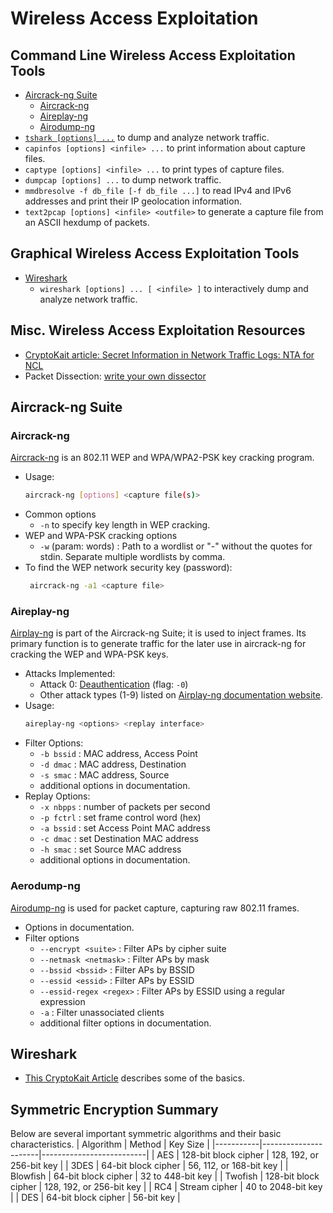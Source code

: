 # Wireless Access Exploitation

## Command Line Wireless Access Exploitation Tools
- [Aircrack-ng Suite](/#Aircrack-ng-Suite)
    - [Aircrack-ng](/#Aircrack-ng)
    - [Aireplay-ng](/#Aireplay-ng)
    - [Airodump-ng](/#Airodump-ng)
- [`tshark [options] ...`](https://www.wireshark.org/docs/man-pages/tshark.html) to dump and analyze network traffic.
- `capinfos [options] <infile> ...` to print information about capture files.
- `captype [options] <infile> ...` to print types of capture files.
- `dumpcap [options] ...` to dump network traffic. 
- `mmdbresolve -f db_file [-f db_file ...]` to read IPv4 and IPv6 addresses and print their IP geolocation information.
- `text2pcap [options] <infile> <outfile>` to generate a capture file from an ASCII hexdump of packets.

## Graphical Wireless Access Exploitation Tools
- [Wireshark](https://www.wireshark.org/)
  - `wireshark [options] ... [ <infile> ]` to interactively dump and analyze network traffic.

## Misc. Wireless Access Exploitation Resources
- [CryptoKait article: Secret Information in Network Traffic Logs: NTA for NCL](https://cryptokait.com/2020/02/19/secret-information-in-network-traffic-logs-nta-for-ncl/)
- Packet Dissection: [write your own dissector](https://www.wireshark.org/docs/wsdg_html_chunked/ChDissectAdd.html)


## Aircrack-ng Suite

### Aircrack-ng
[Aircrack-ng](https://aircrack-ng.org/documentation.html) is an 802.11 WEP and WPA/WPA2-PSK key cracking program.
- Usage:
  ```bash
  aircrack-ng [options] <capture file(s)>
  ```
- Common options
    - `-n` to specify key length in WEP cracking.
- WEP and WPA-PSK cracking options
    - `-w` (param: words) : Path to a wordlist or "-" without the quotes for stdin. Separate multiple wordlists by comma.
- To find the WEP network security key (password):
  ```bash
   aircrack-ng -a1 <capture file>
  ```


### Aireplay-ng
[Airplay-ng](https://aircrack-ng.com/doku.php?id=aireplay-ng) is part of the Aircrack-ng Suite; it is used to inject frames.
Its primary function is to generate traffic for the later use in aircrack-ng for cracking the WEP and WPA-PSK keys.
- Attacks Implemented:
    - Attack 0: [Deauthentication](https://aircrack-ng.com/doku.php?id=deauthentication) (flag: `-0`)
    - Other attack types (1-9) listed on [Airplay-ng documentation website](https://aircrack-ng.com/doku.php?id=aireplay-ng).
- Usage: 
  ```bash
  aireplay-ng <options> <replay interface>
  ```
- Filter Options:
    - `-b bssid` : MAC address, Access Point
    - `-d dmac` : MAC address, Destination
    - `-s smac` : MAC address, Source
    - additional options in documentation.
- Replay Options:
    - `-x nbpps` : number of packets per second
    - `-p fctrl` : set frame control word (hex)
    - `-a bssid` : set Access Point MAC address
    - `-c dmac` : set Destination MAC address
    - `-h smac` : set Source MAC address
    - additional options in documentation.

### Aerodump-ng
[Airodump-ng](https://aircrack-ng.com/doku.php?id=airodump-ng) is used for packet capture, capturing raw 802.11 frames. 
- Options in documentation.
- Filter options
    - `--encrypt <suite>` : Filter APs by cipher suite
    - `--netmask <netmask>` : Filter APs by mask
    - `--bssid <bssid>` : Filter APs by BSSID
    - `--essid <essid>` : Filter APs by ESSID
    - `--essid-regex <regex>` : Filter APs by ESSID using a regular expression
    - `-a` : Filter unassociated clients
    - additional filter options in documentation.


## Wireshark
- [This CryptoKait Article](https://cryptokait.com/2019/10/01/where-to-start-with-wireless-access-exploitation-for-the-national-cyber-league-games/) describes some of the basics.


## Symmetric Encryption Summary
Below are several important symmetric algorithms and their basic characteristics.
| Algorithm | Method               | Key Size                 | 
|-----------|----------------------|--------------------------|
| AES       | 128-bit block cipher | 128, 192, or 256-bit key | 
| 3DES      | 64-bit block cipher  | 56, 112, or 168-bit key  | 
| Blowfish  | 64-bit block cipher  | 32 to 448-bit key        | 
| Twofish   | 128-bit block cipher | 128, 192, or 256-bit key | 
| RC4       | Stream cipher        | 40 to 2048-bit key       | 
| DES       | 64-bit block cipher  | 56-bit key               | 







